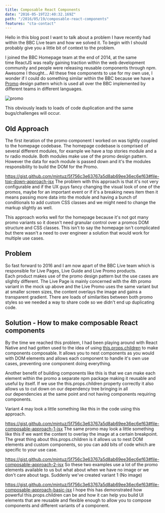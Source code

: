 ```yaml
---
title: Composable React Components
date: "2016-05-19T22:40:32.169Z"
path: "/2016/05/19/composable-react-components"
features: "cta-contact"
---
```


Hello in this blog post I want to talk about a problem I have recently had within the BBC Live team and how we solved it. To begin with I should probably give you a little bit of context to the problem.

I joined the BBC Homepage team at the end of 2014, at the same time ReactJS was really gaining traction within the web development community and people were releasing reusable components through npm. Awesome I thought... All these free components to use for my own use, I wonder if I could do something similar within the BBC because we have a [Promo](http://www.bbc.co.uk/gel/guidelines/promos) design pattern which is used all over the BBC implemented by different teams in different languages.

![promo](/wp-content/uploads/2016/05/promo.png)

This obviously leads to loads of code duplication and the same bugs/challenges will occur.

## Old Approach

The first iteration of the promo component I worked on was tightly coupled to the homepage codebase. The homepage codebase is comprised of several different modules, for example we have a top stories module and a tv radio module. Both modules make use of the promo design pattern. However the data for each module is passed down and it's the modules responsibility to build the DOM for the Promo.

https://gist.github.com/mintuz/5f756c3e63767a5d8ab69ee36ec6ef63#file-top-down-approach-jsx The problem with this approach is that it's not very configurable and if the UX guys fancy changing the visual look of one of the promos, maybe for an important event or if it's a breaking news item then it means passing more data into the module and having a bunch of conditionals to add custom CSS classes and we might need to change the markup slightly as well.

This approach works well for the homepage because it's not got many promo variants so it doesn't need granular control over a promos DOM structure and CSS classes. This isn't to say the homepage isn't complicated but there wasn't a need to over engineer a solution that would work for multiple use cases.

## Problem

So fast forward to 2016 and I am now apart of the BBC Live team which is responsible for Live Pages, Live Guide and Live Promo products. Each product makes use of the promo design pattern but the use cases are slightly different. The Live Page is mainly concerned with the 4th promo variant in the mock up above and the Live Promo uses the same variant but at smaller screen sizes, the content overlays the image and gains a transparent gradient. There are loads of similarities between both promo styles so we needed a way to share code so we didn't end up duplicating code.

## Solution - How to make composable React components

By the time we reached this problem, I had been playing around with React Native and had gotten used to the idea of using [this.props.children](https://facebook.github.io/react/tips/children-props-type.html) to make components composable. It allows you to nest components as you would with DOM elements and allows each component to handle it's own use cases, preventing one component doing everything.

Another benefit of building components like this is that we can make each element within the promo a separate npm package making it reusable and useful by itself. If we use the this.props.children property correctly it also allows us to cut down on our dependency tree bringing in all our dependencies at the same point and not having components requiring components.

Variant 4 may look a little something like this in the code using this approach.

https://gist.github.com/mintuz/5f756c3e63767a5d8ab69ee36ec6ef63#file-composable-approach-1-jsx The same promo may look a little something like this if we want the content to overlay the image at a certain breakpoint. The great thing about this.props.children is it allows us to nest DOM elements and custom components, so you can add bits of code which are specific to your use case.

https://gist.github.com/mintuz/5f756c3e63767a5d8ab69ee36ec6ef63#file-composable-approach-2-jsx So these two examples use a lot of the promo elements available to us but what about when we have no image or we don't care about tags. Suddenly we've created variant 1 (No image)

https://gist.github.com/mintuz/5f756c3e63767a5d8ab69ee36ec6ef63#file-composable-approach-basic-jsx I hope this has demonstrated how powerful this.props.children can be and how it can help you build UI elements that are reusable and flexible enough to allow you to compose components and different variants of a component.

